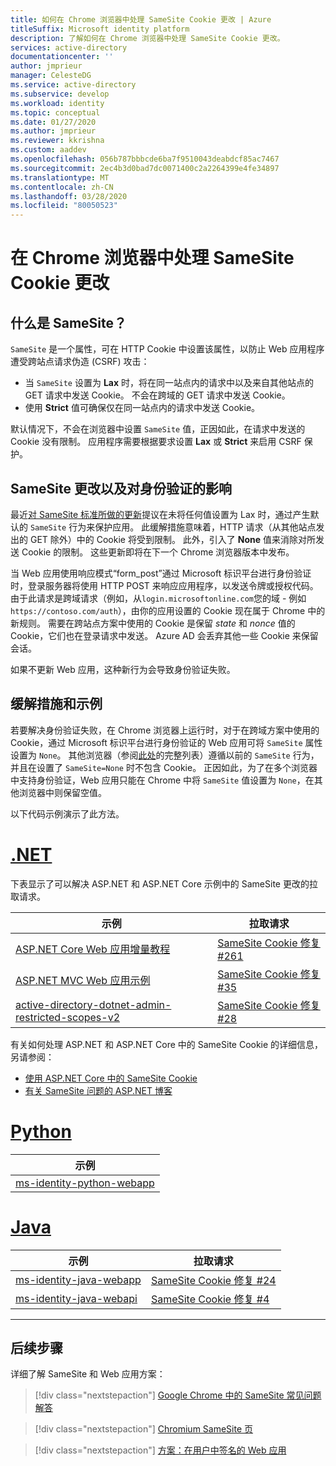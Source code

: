 ```yaml
---
title: 如何在 Chrome 浏览器中处理 SameSite Cookie 更改 | Azure
titleSuffix: Microsoft identity platform
description: 了解如何在 Chrome 浏览器中处理 SameSite Cookie 更改。
services: active-directory
documentationcenter: ''
author: jmprieur
manager: CelesteDG
ms.service: active-directory
ms.subservice: develop
ms.workload: identity
ms.topic: conceptual
ms.date: 01/27/2020
ms.author: jmprieur
ms.reviewer: kkrishna
ms.custom: aaddev
ms.openlocfilehash: 056b787bbbcde6ba7f9510043deabdcf85ac7467
ms.sourcegitcommit: 2ec4b3d0bad7dc0071400c2a2264399e4fe34897
ms.translationtype: MT
ms.contentlocale: zh-CN
ms.lasthandoff: 03/28/2020
ms.locfileid: "80050523"
---
```

# <a name="handle-samesite-cookie-changes-in-chrome-browser"></a>在 Chrome 浏览器中处理 SameSite Cookie 更改

## <a name="what-is-samesite"></a>什么是 SameSite？

`SameSite` 是一个属性，可在 HTTP Cookie 中设置该属性，以防止 Web 应用程序遭受跨站点请求伪造 (CSRF) 攻击：

- 当 `SameSite` 设置为 **Lax** 时，将在同一站点内的请求中以及来自其他站点的 GET 请求中发送 Cookie。 不会在跨域的 GET 请求中发送 Cookie。
- 使用 **Strict** 值可确保仅在同一站点内的请求中发送 Cookie。

默认情况下，不会在浏览器中设置 `SameSite` 值，正因如此，在请求中发送的 Cookie 没有限制。 应用程序需要根据要求设置 **Lax** 或 **Strict** 来启用 CSRF 保护。

## <a name="samesite-changes-and-impact-on-authentication"></a>SameSite 更改以及对身份验证的影响

最近[对 SameSite 标准所做的更新](https://tools.ietf.org/html/draft-west-cookie-incrementalism-00)提议在未将任何值设置为 Lax 时，通过产生默认的 `SameSite` 行为来保护应用。 此缓解措施意味着，HTTP 请求（从其他站点发出的 GET 除外）中的 Cookie 将受到限制。 此外，引入了 **None** 值来消除对所发送 Cookie 的限制。 这些更新即将在下一个 Chrome 浏览器版本中发布。

当 Web 应用使用响应模式“form_post”通过 Microsoft 标识平台进行身份验证时，登录服务器将使用 HTTP POST 来响应应用程序，以发送令牌或授权代码。 由于此请求是跨域请求（例如，从`login.microsoftonline.com`您的域 - 例如`https://contoso.com/auth`），由你的应用设置的 Cookie 现在属于 Chrome 中的新规则。 需要在跨站点方案中使用的 Cookie 是保留 *state* 和 *nonce* 值的 Cookie，它们也在登录请求中发送。 Azure AD 会丢弃其他一些 Cookie 来保留会话。

如果不更新 Web 应用，这种新行为会导致身份验证失败。

## <a name="mitigation-and-samples"></a>缓解措施和示例

若要解决身份验证失败，在 Chrome 浏览器上运行时，对于在跨域方案中使用的 Cookie，通过 Microsoft 标识平台进行身份验证的 Web 应用可将 `SameSite` 属性设置为 `None`。
其他浏览器（参阅[此处](https://www.chromium.org/updates/same-site/incompatible-clients)的完整列表）遵循以前的 `SameSite` 行为，并且在设置了 `SameSite=None` 时不包含 Cookie。
正因如此，为了在多个浏览器中支持身份验证，Web 应用只能在 Chrome 中将 `SameSite` 值设置为 `None`，在其他浏览器中则保留空值。

以下代码示例演示了此方法。

# <a name="net"></a>[.NET](#tab/dotnet)

下表显示了可以解决 ASP.NET 和 ASP.NET Core 示例中的 SameSite 更改的拉取请求。

| 示例 | 拉取请求 |
| ------ | ------------ |
|  [ASP.NET Core Web 应用增量教程](https://github.com/Azure-Samples/active-directory-aspnetcore-webapp-openidconnect-v2)  |  [SameSite Cookie 修复 #261](https://github.com/Azure-Samples/active-directory-aspnetcore-webapp-openidconnect-v2/pull/261)  |
|  [ASP.NET MVC Web 应用示例](https://github.com/Azure-Samples/ms-identity-aspnet-webapp-openidconnect)  |  [SameSite Cookie 修复 #35](https://github.com/Azure-Samples/ms-identity-aspnet-webapp-openidconnect/pull/35)  |
|  [active-directory-dotnet-admin-restricted-scopes-v2](https://github.com/azure-samples/active-directory-dotnet-admin-restricted-scopes-v2)  |  [SameSite Cookie 修复 #28](https://github.com/Azure-Samples/active-directory-dotnet-admin-restricted-scopes-v2/pull/28)  |

有关如何处理 ASP.NET 和 ASP.NET Core 中的 SameSite Cookie 的详细信息，另请参阅：

- [使用 ASP.NET Core 中的 SameSite Cookie](https://docs.microsoft.com/aspnet/core/security/samesite)
- [有关 SameSite 问题的 ASP.NET 博客](https://devblogs.microsoft.com/aspnet/upcoming-samesite-cookie-changes-in-asp-net-and-asp-net-core/)

# <a name="python"></a>[Python](#tab/python)

| 示例 |
| ------ |
|  [ms-identity-python-webapp](https://github.com/Azure-Samples/ms-identity-python-webapp)  |

# <a name="java"></a>[Java](#tab/java)

| 示例 | 拉取请求 |
| ------ | ------------ |
|  [ms-identity-java-webapp](https://github.com/Azure-Samples/ms-identity-java-webapp)  | [SameSite Cookie 修复 #24](https://github.com/Azure-Samples/ms-identity-java-webapp/pull/24)
|  [ms-identity-java-webapi](https://github.com/Azure-Samples/ms-identity-java-webapi)  | [SameSite Cookie 修复 #4](https://github.com/Azure-Samples/ms-identity-java-webapi/pull/4)

---

## <a name="next-steps"></a>后续步骤

详细了解 SameSite 和 Web 应用方案：

> [!div class="nextstepaction"]
> [Google Chrome 中的 SameSite 常见问题解答](https://www.chromium.org/updates/same-site/faq)

> [!div class="nextstepaction"]
> [Chromium SameSite 页](https://www.chromium.org/updates/same-site)

> [!div class="nextstepaction"]
> [方案：在用户中签名的 Web 应用](scenario-web-app-sign-user-overview.md)